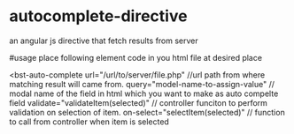 # autocomplete-directive
an angular js directive that fetch results from server

#usage
place following element code in you html file at desired place

<bst-auto-complete 
    url="/url/to/server/file.php" //url path from where matching result will came from.
    query="model-name-to-assign-value" // modal name of the field in html which you want to make as auto compelte field
    validate="validateItem(selected)" // controller funciton to perform validation on selection of item.
    on-select="selectItem(selected)" // function to call from controller when item is selected
></bst-auto-complete>
